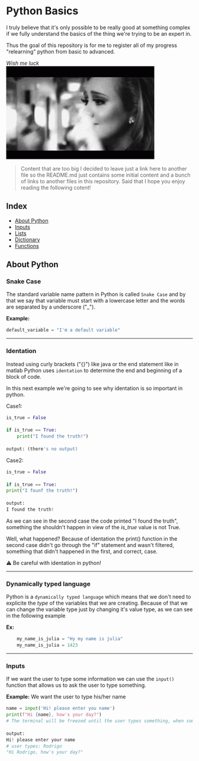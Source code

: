 # Python Basics

I truly believe that it's only possible to be really good at something complex if we fully understand the basics of the thing we're trying to be an expert in. 

Thus the goal of this repository is for me to register all of my progress "relearning" python from basic to advanced.

<div>
    <i>Wish me luck</i><br>
    <img src="./images/fingers-crossed.gif">
</div>

> Content that are too big I decided to leave just a link here to another
file so the README.md just contains some initial content and a bunch of links
to another files in this repository. Said that I hope you enjoy reading the following
cotent!

## Index
- [About Python](#about-python)
- [Inputs](#inputs)
- [Lists](./theorical-concepts/Lists.md)
- [Dictionary](./theorical-concepts/Dictionary.md)
- [Functions](./theorical-concepts/Functions.md)


## About Python

### Snake Case
The standard variable name pattern in Python is called `Snake Case` and 
by that we say that variable must start with a lowercase letter and the
words are separated by a underscore ("_").

__Example:__ 
```Python
default_variable = "I'm a default variable"
```
---
### Identation

Instead using curly brackets ("{}") like java or the end statement like in matlab
Python uses `identation` to determine the end and beginning of a block of code.

In this next example we're going to see why identation is so important in python.

Case1:
```Python
is_true = False

if is_true == True:
    print("I found the truth!")

output: (there's no output)
```

Case2:
```Python
is_true = False

if is_true == True:
print("I founf the truth!")

output:
I found the truth!
```

As we can see in the second case the code printed "I found the truth",
something the shouldn't happen in view of the _is_true_ value is not True.

Well, what happened? Because of identation the print() function in the second
case didn't go through the "if" statement and wasn't filtered, something 
that didn't happened in the first, and correct, case.  

:warning: Be careful with identation in python!

---
### Dynamically typed language

Python is a `dynamically typed language` which means that we don't need to explicite the _type_ of the variables that we are creating. Because of that we can change the variable type just by changing it's value type, as we can see in the following example

__Ex:__ 
```Python
    my_name_is_julia = "Hy my name is julia"
    my_name_is_julia = 1423
```

---
### Inputs

If we want the user to type some information we can use the `input()`
function that allows us to ask the user to type something.

__Example:__ We want the user to type his/her name
```Python
name = input('Hi! please enter you name')
print(f"Hi {name}, how's your day?")
# The terminal will be freezed until the user types something, when something is entered:

output:
Hi! please enter your name
# user types: Rodrigo
"Hi Rodrigo, how's your day?"
```

